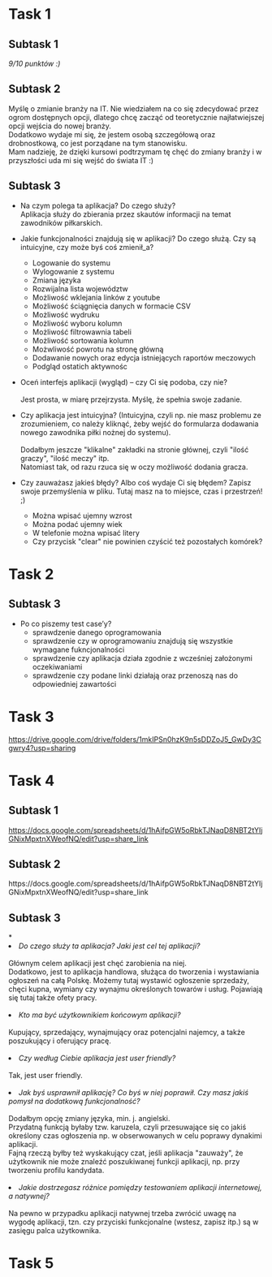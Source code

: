 # Task 1
<h2>Subtask 1</h2>
<i> 9/10 punktów :) </i>

## Subtask 2

Myślę o zmianie branży na IT. Nie wiedziałem na co się zdecydować przez ogrom dostępnych opcji, dlatego chcę zacząć od teoretycznie najłatwiejszej opcji wejścia do nowej branży. <br> Dodatkowo wydaje mi się, że jestem osobą szczegółową oraz drobnostkową, co jest porządane na tym stanowisku. <br>
Mam nadzieję, że dzięki kursowi podtrzymam tę chęć do zmiany branży i w przyszłości uda mi się wejść do świata IT :)

## Subtask 3

* Na czym polega ta aplikacja? Do czego służy? <br>
Aplikacja służy do zbierania przez skautów informacji na temat zawodników piłkarskich.


* Jakie funkcjonalności znajdują się w aplikacji? Do czego służą. Czy są intuicyjne, czy może byś coś zmienił_a? <br>

  * Logowanie do systemu
  * Wylogowanie z systemu
  * Zmiana języka
  * Rozwijalna lista województw
  * Możliwość wklejania linków z youtube
  * Możliwość ściągnięcia danych w formacie CSV
  * Możliwość wydruku
  * Możliwość wyboru kolumn
  * Możliwość filtrowawnia tabeli
  * Możliwość sortowania kolumn
  * Możwliwość powrotu na stronę główną
  * Dodawanie nowych oraz edycja istniejących raportów meczowych
  * Podgląd ostatich aktywnośc


* Oceń interfejs aplikacji (wygląd) – czy Ci się podoba, czy nie? <br><br>
Jest prosta, w miarę przejrzysta. Myślę, że spełnia swoje zadanie.

* Czy aplikacja jest intuicyjna? (Intuicyjna, czyli np. nie masz problemu ze zrozumieniem, co należy kliknąć, żeby wejść do formularza dodawania nowego zawodnika piłki nożnej do systemu).<br><br>
Dodałbym jeszcze "klikalne" zakładki na stronie głównej, czyli "ilość graczy", "ilość meczy" itp.<br>
Natomiast tak, od razu rzuca się w oczy możliwość dodania gracza.

* Czy zauważasz jakieś błędy? Albo coś wydaje Ci się błędem? Zapisz swoje przemyślenia w pliku. Tutaj masz na to miejsce, czas i przestrzeń! ;)<br>
  * Można wpisać ujemny wzrost
  * Można podać ujemny wiek
  * W telefonie można wpisać litery
  * Czy przycisk "clear" nie powinien czyścić też pozostałych komórek?
  
# Task 2
<h2> Subtask 3</h2>

* Po co piszemy test case’y? <br>
  * sprawdzenie danego oprogramowania
  * sprawdzenie czy w oprogramowaniu znajdują się wszystkie wymagane fukncjonalności
  * sprawdzenie czy aplikacja działa zgodnie z wcześniej założonymi oczekiwaniami
  * sprawdzenie czy podane linki działają oraz przenoszą nas do odpowiedniej zawartości
  
<h1> Task 3 </h1>

https://drive.google.com/drive/folders/1mkIPSn0hzK9n5sDDZoJ5_GwDy3Cgwry4?usp=sharing

<h1> Task 4 </h1>

<h2> Subtask 1 </h2>

https://docs.google.com/spreadsheets/d/1hAifpGW5oRbkTJNaqD8NBT2tYIjGNixMpxtnXWeofNQ/edit?usp=share_link

<h2> Subtask 2 </h2>
https://docs.google.com/spreadsheets/d/1hAifpGW5oRbkTJNaqD8NBT2tYIjGNixMpxtnXWeofNQ/edit?usp=share_link


<h2> Subtask 3 </h2>
*
 <li> <i> Do czego służy ta aplikacja? Jaki jest cel tej aplikacji? </i> </li> <br>
Głównym celem aplikacji jest chęć zarobienia na niej. <br>
Dodatkowo, jest to aplikacja handlowa, służąca do tworzenia i wystawiania ogłoszeń na całą Polskę. Możemy tutaj wystawić ogłoszenie sprzedaży, chęci kupna, wymiany czy wynajmu określonych towarów i usług. Pojawiają się tutaj także ofety pracy.
 <br><br>
 
 <li> <i> Kto ma być użytkownikiem końcowym aplikacji? </i> </li><br>
 Kupujący, sprzedający, wynajmujący oraz potencjalni najemcy, a także poszukujący i oferujący pracę.<br><br>
 
 <li> <i> Czy według Ciebie aplikacja jest user friendly? </i> </li><br>
 Tak, jest user friendly. <br><br>
 
 <li> <i> Jak byś usprawnił aplikację? Co byś w niej poprawił. Czy masz jakiś pomysł na dodatkową funkcjonalność? </i></li><br>
 Dodałbym opcję zmiany języka, min. j. angielski.<br>
 Przydatną funkcją byłaby tzw. karuzela, czyli przesuwające się co jakiś określony czas ogłoszenia np. w obserwowanych w celu poprawy dynakimi aplikacji. <br>
 Fajną rzeczą byłby też wyskakujący czat, jeśli aplikacja "zauważy", że użytkownik nie może znaleźć poszukiwanej funkcji aplikacji, np. przy tworzeniu profilu         kandydata.<br><br>
 
 
 <li><i>  Jakie dostrzegasz różnice pomiędzy testowaniem aplikacji internetowej, a natywnej? </i></li><br>
 Na pewno w przypadku aplikacji natywnej trzeba zwrócić uwagę na wygodę aplikacji, tzn. czy przyciski funkcjonalne (wstesz, zapisz itp.) są w zasięgu palca użytkownika.

# Task 5

